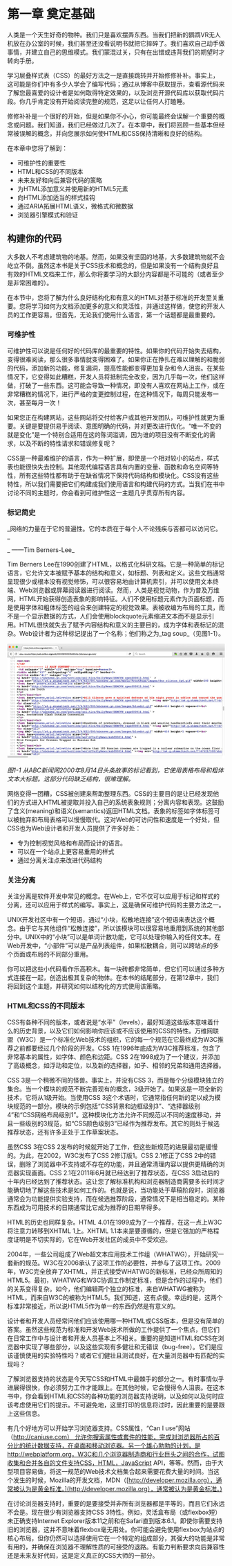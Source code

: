 # 第一章  奠定基础

人类是一个天生好奇的物种。我们只是喜欢摆弄东西。当我们把新的鹦鹉VR无人机放在办公室的时候，我们甚至还没看说明书就把它摔碎了。我们喜欢自己动手做事情，并建立自己的思维模式。我们蒙混过关，只有在出错或违背我们的期望时才转向手册。

学习层叠样式表（CSS）的最好方法之一是直接跳转并开始修修补补。事实上，这可能是你们中有多少人学会了编写代码；通过从博客中获取提示，查看源代码来了解您最喜爱的设计者是如何取得特定效果的，以及浏览开源代码库以获取代码片段。你几乎肯定没有开始阅读完整的规范，这足以让任何人打瞌睡。

修修补补是一个很好的开始，但是如果你不小心，你可能最终会误解一个重要的概念或问题。我们知道，我们已经做过几次了。在本章中，我们将回顾一些基本但经常被误解的概念，并向您展示如何使HTML和CSS保持清晰和良好的结构。

在本章中您将了解到：

* 可维护性的重要性
* HTML和CSS的不同版本
* 未来友好和向后兼容代码的策略
* 为HTML添加意义并使用新的HTML5元素
* 向HTML添加适当的样式挂钩
* 通过ARIA拓展HTML语义，微格式和微数据
* 浏览器引擎模式和验证

## 构建你的代码

大多数人不考虑建筑物的地基。然而，如果没有坚固的地基，大多数建筑物就不会屹立不倒。虽然这本书是关于CSS技术和概念的，但是如果没有一个结构良好且有效的HTML文档来工作，那么你将要学习的大部分内容都是不可能的（或者至少是非常困难的）。

在本节中，您将了解为什么良好结构化和有意义的HTML对基于标准的开发至关重要。您将学习如何为文档添加更多的意义和灵活性，并通过这样做，使您的开发人员的工作更容易。但首先，无论我们使用什么语言，第一个话题都是最重要的。

### 可维护性

可维护性可以说是任何好的代码库的最重要的特性。如果你的代码开始失去结构，变得很难阅读，那么很多事情就变得困难了。如果你正在挣扎在难以理解的和脆弱的代码，添加新的功能，修复漏洞，提高性能都变得更加复杂和令人沮丧。在某些情况下，它变得如此糟糕，开发人员将抵制完全改变，因为几乎每一次，他们这样做，打破了一些东西。这可能会导致一种情况，即没有人喜欢在网站上工作，或在非常糟糕的情况下，进行严格的变更控制过程，在这种情况下，每周只能发布一次，甚至每月一次！

如果您正在构建网站，这些网站将交付给客户或其他开发团队，可维护性就更为重要。关键是要提供易于阅读、意图明确的代码，并对更改进行优化。“唯一不变的就是变化”是一个特别合适用在这的陈词滥调，因为谁的项目没有不断变化的需求，以及不断的特性请求和错误修复呢？

CSS是一种最难维护的语言，作为一种扩展，即使是一个相对较小的站点，样式表也能很快失去控制。其他现代编程语言具有内置的变量、函数和命名空间等特性，所有这些特性都有助于在缺省情况下保持代码结构和模块化。CSS没有这些特性，所以我们需要把它们构建成我们使用语言和构建代码的方式。当我们在书中讨论不同的主题时，你会看到可维护性这一主题几乎贯穿所有内容。

### 标记简史

_网络的力量在于它的普遍性。它的本质在于每个人不论残疾与否都可以访问它。 _

_                                                                                                                                                                                     ——Tim Berners-Lee_

Tim Berners Lee在1990创建了HTML，以格式化科研文档。它是一种简单的标记语言，它允许文本被赋予基本的结构和意义，如标题、列表和定义。这些文档通常呈现很少或根本没有视觉修饰，可以很容易地由计算机索引，并可以使用文本终端、Web浏览器或屏幕阅读器进行阅读。然而，人类是视觉动物，作为普及万维网，HTML开始获得创造表象的影响特征。人们不使用标题元素作为页面标题，而是使用字体和粗体标签的组合来创建特定的视觉效果。表被收编为布局的工具，而不是一个显示数据的方式，人们会使用blockquote元素缩进文本而不是显示引用。HTML很快就失去了赋予内容结构和意义的主要目的，成为字体和表标记的混杂。Web设计者为这种标记提出了一个名称；他们称之为_tag soup_（见图1-1）。

![](/assets/figure1-1.png)

_图1-1 从ABC新闻网2000年8月14日头条故事的标记看到，它使用表格布局和粗体文本大标题。这部分代码缺乏结构，很难理解。_

网络变得一团糟，CSS被创建来帮助整理东西。CSS的主要目的是让已经发现他们的方式进入HTML被提取并投入自己的系统表象规则；分离内容和表现。这鼓励了含义\(meaning\)和语义\(semantics\)返回HTML文档。表象的标签如字体标签可以被抛弃和布局表格可以慢慢取代。这对Web的可访问性和速度是一个好处，但CSS也为Web设计者和开发人员提供了许多好处：

* 专为控制视觉风格和布局而设计的语言。
* 可以在一个站点上更容易重用的样式
* 通过分离关注点来改进代码结构

### 关注分离

关注分离是软件开发中常见的概念。在Web上，它不仅可以应用于标记和样式的分离，还可以应用于样式的编写。事实上，这是确保可维护代码的主要方法之一。

UNIX开发社区中有一个短语，通过“小块，松散地连接”这个短语来表达这个概念。由于它与其他组件“松散连接”，所以该模块可以很容易地重用到系统的其他部分中。UNIX中的“小块”可以是单词计数功能，它可以处理你输入的任何文本。在Web开发中，“小部件”可以是产品列表组件，如果松散耦合，则可以跨站点的多个页面或布局的不同部分重用。

你可以把这些小代码看作乐高积木。每一块砖都非常简单，但它们可以通过多种方式连接在一起，创造出极其复杂的物体。在本书的结尾部分，在第12章中，我们将回到这个主题，并研究如何以结构化的方式使用该策略。

### HTML和CSS的不同版本

CSS有各种不同的版本，或者说是“水平”（levels），最好知道这些版本意味着什么的历史背景，以及它们如何影响你应该或不应该使用的CSS的特性。万维网联盟（W3C）是一个标准化Web技术的组织，它的每一个规范在它最终成为W3C推荐之前都要经过几个阶段的开发。CSS 1在1996年底成为W3C推荐标准，包含了非常基本的属性，如字体、颜色和边距。CSS 2在1998成为了一个建议，并添加了高级概念，如浮动和定位，以及新的选择器，如子、相邻的兄弟和通用选择器。

CSS 3是一个稍微不同的怪兽。事实上，并没有CSS 3，而是每个分级模块独立的集合。当一个模块的规范不断完善现有的概念，3级开始了。如果这是一项全新的技术，它将从1级开始。当使用CSS 3这个术语时，它通常指任何新的足以成为模块规范的一部分。模块的示例包括“CSS背景和边框级别3”、“选择器级别4”和“CSS网格布局级别1”。这种模块化方法允许不同规范以不同的速度移动，并且一些级别的3规范，如“CSS颜色级别3”已经作为推荐发布。其它的则处于候选推荐状态，还有许多正处于工作草案状态。

虽然CSS 3在CSS 2发布的时候就开始了工作，但这些新规范的进展最初是缓慢的。为此，在2002，W3C发布了CSS 2修订版1。CSS 2.1修正了CSS 2中的错误，删除了浏览器中不支持或不存在的功能，并且通常清理内容以提供更精确的浏览器实现画面。CSS 2.1在2011年6月就已经达到了推荐状态，在CSS 3启动后的十年内已经达到了推荐状态。这让您了解标准机构和浏览器制造商需要多长时间才能确切地了解这些技术是如何工作的。也就是说，当功能处于草稿阶段时，浏览器通常会为功能提供实验支持，而在候选推荐阶段，通常情况下是相当稳定的。某种东西成为可用技术的日期通常比它成为推荐的日期早得多。

HTML的历史也同样复杂。HTML 4.01在1999成为了一个推荐，在这一点上W3C将注意力转移到XHTML 1上。XHTML 1.1本来是要遵循的，但是它强加的严格程度证明是不切实际的，它在Web开发社区的成员中不受欢迎。

2004年，一些公司组成了Web超文本应用技术工作组（WHATWG），开始研究一套新的规范。W3C在2006承认了这项工作的必要性，并参与了这项工作。2009年，W3C完全放弃了XHTML，并正式接受WHATWG的新标准，已经众所周知的HTML5。最初，WHATWG和W3C协调工作制定标准，但是合作的过程中，他们的关系变得复杂。如今，他们编辑两个独立的标准，来自WHATWG被称为HTML，而来自W3C的被称为HTML5。我们知道，这有点傻。幸运的是，这两个标准非常接近，所以说HTML5作为单一的东西仍然是有意义的。

设计者和开发人员经常问他们应该使用哪一种HTML或CSS版本，但是没有简单的答案。虽然这些规范为标准和开发Web技术所做的工作提供了一个焦点，但它们在日常工作中与设计者和开发人员基本上不相关。重要的是知道HTML和CSS在浏览器中实现了哪些部分，以及这些实现有多健壮和无错误（bug-free）。它们是应该谨慎使用的实验特性吗？或者它们健壮且测试良好，在大量浏览器中有匹配的实现吗？

了解浏览器支持的状态是今天写CSS和HTML中最棘手的部分之一。有时事情似乎进展得很快，你必须努力工作才能跟上。在其他时候，它会慢得令人沮丧。在这本书中，你会看到HTML和CSS的各种功能的浏览器支持说明，以及如何以及何时应该考虑使用它们的提示。不可避免地，这里打印的信息将过时，因此重要的是要跟上这些信息。

有几个好地方可以开始学习浏览器支持。CSS属性，“Can I use”网站（[http://caniuse.com） 允许你搜索属性或套件的性能，完成对浏览器所占的百分比的统计数据支持，在桌面和移动浏览器。另一个雄心勃勃的计划，是http://webplatform.org，W3C和几个浏览器制造商和行业巨头之间的合作，试图收集和合并各自的文件支持CSS，HTML，JavaScript](http://caniuse.com）允许你搜索属性或套件的性能，完成对浏览器所占的百分比的统计数据支持，在桌面和移动浏览器。另一个雄心勃勃的计划，是http://webplatform.org，W3C和几个浏览器制造商和行业巨头之间的合作，试图收集和合并各自的文件支持CSS，HTML，JavaScript) API，等等。然而，由于大型项目容易做，将这一规范的Web技术文档集合起来需要花费大量的时间。当这个发生的时候，Mozilla的开发文档，MDN（[http://developer.mozilla.org），通常被认为是黄金标准。](http://developer.mozilla.org），通常被认为是黄金标准。)

在讨论浏览器支持时，重要的是要接受并非所有浏览器都是平等的，而且它们永远不会是。现在很少有浏览器支持CSS 3特性。例如，灵活盒布局（或flexbox短）未正确支持Internet Explorer版本11之前和在Safari直到版本6.1。即使你需要支持旧的浏览器，这并不意味着flexbox毫无用处。你可能会避免使用flexbox为站点的核心布局，但你仍然可以选择使用它在一个特定的组成部分，其强大的功能是非常有用的，并确保在浏览器不理解性质的可接受的退路。有能力判断要求向后兼容性还是未来友好代码，这是定义真正的CSS大师的一部分。

